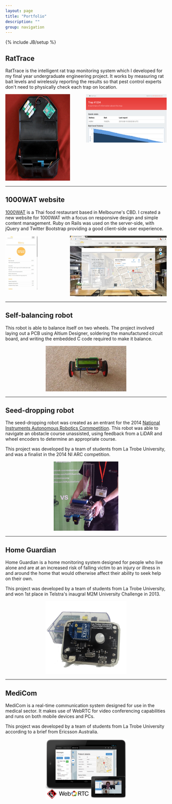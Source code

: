 ```yaml
---
layout: page
title: "Portfolio"
description: ""
group: navigation
---
```

{% include JB/setup %}

## RatTrace

RatTrace is the intelligent rat trap monitoring system which I developed for my
final year undergraduate engineering project. It works by measuring rat bait
levels and wirelessly reporting the results so that pest control experts don't
need to physically check each trap on location.

<div style="float: left; display: block; width: 40%;">
  <a href="/assets/images/rattrace_in_trap.jpg">
    <img style="height: 270px" src="/assets/images/rattrace_in_trap.jpg">
  </a>
</div>
<div class="tablet-frame" style="width: 50%; float: right;">
  <a href="/assets/images/rattrace_web_interface.png">
    <img src="/assets/images/rattrace_web_interface.png">
  </a>
</div>
<div style="clear:both;"></div>

***

## 1000WAT website

[1000WAT](http://1000wat.com.au) is a Thai food restaurant based in Melbourne's
CBD. I created a new website for 1000WAT with a focus on responsive design and
simple content management. Ruby on Rails was used on the server-side, with
jQuery and Twitter Bootstrap providing a good client-side user experience.

<div class="mobile-frame" style="width: 20%; float:left;">
  <a href="/assets/images/1000wat_mobile.jpg">
    <img src="/assets/images/1000wat_mobile.jpg">
  </a>
</div>
<div class="tablet-frame" style="width: 60%; float: right;">
  <a href="/assets/images/1000wat_tablet.jpg">
    <img src="/assets/images/1000wat_tablet.jpg">
  </a>
</div>
<div style="clear:both;"></div>

***

## Self-balancing robot

This robot is able to balance itself on two wheels. The project involved
laying out a PCB using Altium Designer, soldering the manufactured circuit board,
and writing the embedded C code required to make it balance.

<div style="text-align: center">
  <a href="/assets/images/balancing_robot.jpg">
    <img alt="Self-balancing robot" src="/assets/images/balancing_robot.jpg" style="width: 50%;">
  </a>
</div>

***

## Seed-dropping robot

The seed-dropping robot was created as an entrant for the 2014
[National Instruments Autonomous Robotics Commpetition](http://australia.ni.com/ni-arc).
This robot was able to navigate an obstacle course unassisted, using feedback
from a LiDAR and wheel encoders to determine an appropriate course.

This project was developed by a team of students from La Trobe University, and
was a finalist in the 2014 NI ARC competition.

<div style="text-align: center">
  <a href="/assets/images/seed_dropping_robot.jpg">
    <img alt="Self-balancing robot" src="/assets/images/seed_dropping_robot.jpg" style="width: 40%;">
  </a>
</div>

***

## Home Guardian

Home Guardian is a home monitoring system designed for people who live alone and
are at an increased risk of falling victim to an injury or illness in and around
the home that would otherwise affect their ability to seek help on their own.

This project was developed by a team of students from La Trobe University,
and won 1st place in Telstra's inaugral M2M University Challenge in 2013.

<div style="text-align: center">
  <a href="/assets/images/home_guardian.jpg">
    <img alt="Home Guardian device" src="/assets/images/home_guardian.jpg" style="width: 50%;">
  </a>
</div>

***

## MediCom

MediCom is a real-time communication system designed for use in the medical
sector. It makes use of WebRTC for video conferencing capabilities and runs on
both mobile devices and PCs.

This project was developed by a team of students from La Trobe University
according to a brief from Ericsson Australia.

<div style="text-align: center">
  <a href="/assets/images/medicom.jpg">
    <img alt="MediCom app" src="/assets/images/medicom.jpg" style="width: 50%;">
  </a>
</div>
